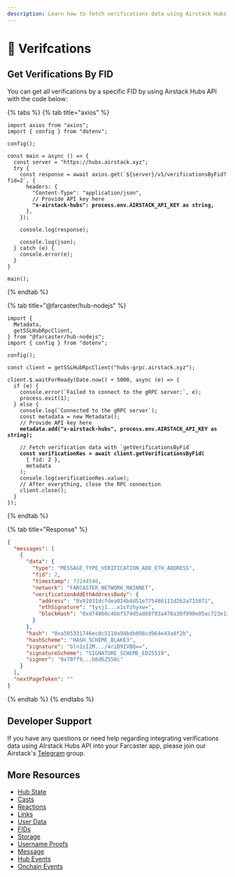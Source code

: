 ```yaml
---
description: Learn how to fetch verifications data using Airstack Hubs API.
---
```


# 🤖 Verifcations

## Get Verifications By FID

You can get all verifications by a specific FID by using Airstack Hubs API with the code below:

{% tabs %}
{% tab title="axios" %}
<pre class="language-typescript"><code class="lang-typescript">import axios from "axios";
import { config } from "dotenv";

config();

const main = async () => {
  const server = "https://hubs.airstack.xyz";
  try {
    const response = await axios.get(`${server}/v1/verificationsByFid?fid=2`, {
      headers: {
        "Content-Type": "application/json",
        // Provide API key here
<strong>        "x-airstack-hubs": process.env.AIRSTACK_API_KEY as string,
</strong>      },
    });
  
    console.log(response);
  
    console.log(json);
  } catch (e) {
    console.error(e);
  }
}

main();
</code></pre>
{% endtab %}

{% tab title="@farcaster/hub-nodejs" %}
<pre class="language-typescript"><code class="lang-typescript">import {
  Metadata,
  getSSLHubRpcClient,
} from "@farcaster/hub-nodejs";
import { config } from "dotenv";

config();

const client = getSSLHubRpcClient("hubs-grpc.airstack.xyz");

client.$.waitForReady(Date.now() + 5000, async (e) => {
  if (e) {
    console.error(`Failed to connect to the gRPC server:`, e);
    process.exit(1);
  } else {
    console.log(`Connected to the gRPC server`);
    const metadata = new Metadata();
    // Provide API key here
<strong>    metadata.add("x-airstack-hubs", process.env.AIRSTACK_API_KEY as string);
</strong>
    // Fetch verification data with `getVerificationsByFid`
<strong>    const verificationRes = await client.getVerificationsByFid(
</strong>      { fid: 2 },
      metadata
    );
    console.log(verificationRes.value);
    // After everything, close the RPC connection
    client.close();
  }
});
</code></pre>
{% endtab %}

{% tab title="Response" %}
```json
{
  "messages": [
    {
      "data": {
        "type": "MESSAGE_TYPE_VERIFICATION_ADD_ETH_ADDRESS",
        "fid": 2,
        "timestamp": 73244540,
        "network": "FARCASTER_NETWORK_MAINNET",
        "verificationAddEthAddressBody": {
          "address": "0x91031dcfdea024b4d51e775486111d2b2a715871",
          "ethSignature": "tyxj1...x1cYzhyxw=",
          "blockHash": "0xd74860c4bbf574d5ad60f03a478a30f990e05ac723e138a5c860cdb3095f4296"
        }
      },
      "hash": "0xa505331746ec8c5110a94bdb098cd964e43a8f2b",
      "hashScheme": "HASH_SCHEME_BLAKE3",
      "signature": "bln1zIZM.../4riB9IVBQ==",
      "signatureScheme": "SIGNATURE_SCHEME_ED25519",
      "signer": "0x78ff9...b6d62558c"
    }
  ],
  "nextPageToken": ""
}
```
{% endtab %}
{% endtabs %}

## Developer Support

If you have any questions or need help regarding integrating verifications data using AIrstack Hubs API into your Farcaster app, please join our Airstack's [Telegram](https://t.me/+1k3c2FR7z51mNDRh) group.

## More Resources

* [Hub State](hub-state.md)
* [Casts](casts.md)
* [Reactions](reactions.md)
* [Links](links.md)
* [User Data](user-data.md)
* [FIDs](fids.md)
* [Storage](storage.md)
* [Username Proofs](username-proofs.md)
* [Message](message.md)
* [Hub Events](hub-events.md)
* [Onchain Events](onchain-events.md)
